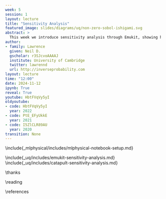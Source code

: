 ```yaml
---
week: 5
session: 1
layout: lecture
title: "Sensitivity Analysis"
featured_image: slides/diagrams/uq/non-zero-sobol-ishigami.svg
abstract: >
  This week we introduce sensitivity analysis through Emukit, showing how Emukit can deliver Sobol indices for understanding how the output of the system is affected by different inputs.
author:
- family: Lawrence
  given: Neil D.
  gscholar: r3SJcvoAAAAJ
  institute: University of Cambridge
  twitter: lawrennd
  url: http://inverseprobability.com
layout: lecture
time: "12:00"
date: 2024-11-12
ipynb: True
reveal: True
youtube: HbtFVqVy5yI
oldyoutube:
- code: HbtFVqVy5yI
  year: 2022
- code: PtE_EFyUkkE
  year: 2021
- code: I5ZlCLR89AU
  year: 2020
transition: None
---
```


\include{_mlphysical/includes/mlphysical-notebook-setup.md}

\include{_uq/includes/emukit-sensitivity-analysis.md}
\include{_uq/includes/catapult-sensitivity-analysis.md}

\thanks

\reading

\references
